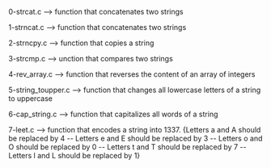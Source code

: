 0-strcat.c --> function that concatenates two strings


1-strncat.c --> function that concatenates two strings


2-strncpy.c --> function that copies a string


3-strcmp.c --> unction that compares two strings


4-rev_array.c --> function that reverses the content of an array of integers


5-string_toupper.c --> function that changes all lowercase letters of a string to uppercase


6-cap_string.c --> function that capitalizes all words of a string


7-leet.c --> function that encodes a string into 1337. {Letters a and A should be replaced by 4 -- Letters e and E should be replaced by 3 -- Letters o and O should be replaced by 0 -- Letters t and T should be replaced by 7 -- Letters l and L should be replaced by 1}


